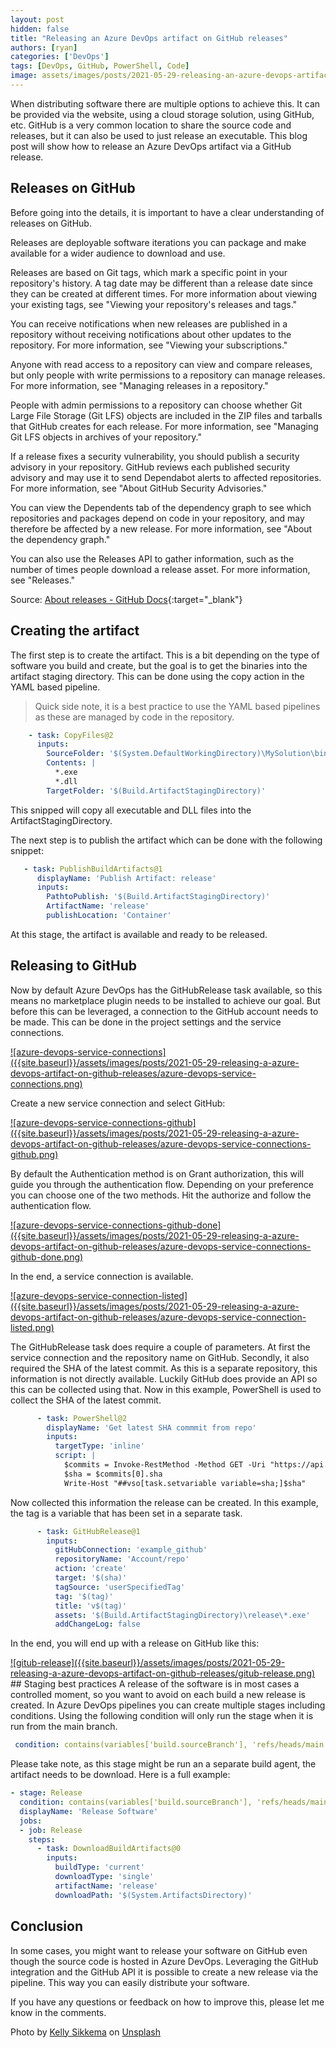 ```yaml
---
layout: post
hidden: false
title: "Releasing an Azure DevOps artifact on GitHub releases"
authors: [ryan]
categories: ['DevOps']
tags: [DevOps, GitHub, PowerShell, Code]
image: assets/images/posts/2021-05-29-releasing-an-azure-devops-artifact-on-github-releases/releasing-an-azure-devops -artifact-on-github-releases-feature-image.png
---
```

When distributing software there are multiple options to achieve this. It can be provided via the website, using a cloud storage solution, using GitHub, etc. GitHub is a very common location to share the source code and releases, but it can also be used to just release an executable. This blog post will show how to release an Azure DevOps artifact via a GitHub release.

## Releases on GitHub
Before going into the details, it is important to have a clear understanding of releases on GitHub. 

Releases are deployable software iterations you can package and make available for a wider audience to download and use.

Releases are based on Git tags, which mark a specific point in your repository's history. A tag date may be different than a release date since they can be created at different times. For more information about viewing your existing tags, see "Viewing your repository's releases and tags."

You can receive notifications when new releases are published in a repository without receiving notifications about other updates to the repository. For more information, see "Viewing your subscriptions."

Anyone with read access to a repository can view and compare releases, but only people with write permissions to a repository can manage releases. For more information, see "Managing releases in a repository."

People with admin permissions to a repository can choose whether Git Large File Storage (Git LFS) objects are included in the ZIP files and tarballs that GitHub creates for each release. For more information, see "Managing Git LFS objects in archives of your repository."

If a release fixes a security vulnerability, you should publish a security advisory in your repository. GitHub reviews each published security advisory and may use it to send Dependabot alerts to affected repositories. For more information, see "About GitHub Security Advisories."

You can view the Dependents tab of the dependency graph to see which repositories and packages depend on code in your repository, and may therefore be affected by a new release. For more information, see "About the dependency graph."

You can also use the Releases API to gather information, such as the number of times people download a release asset. For more information, see "Releases."

Source: [About releases - GitHub Docs](https://docs.github.com/en/github/administering-a-repository/about-releases){:target="_blank"}

## Creating the artifact
The first step is to create the artifact. This is a bit depending on the type of software you build and create, but the goal is to get the binaries into the artifact staging directory. This can be done using the copy action in the YAML based pipeline.

> Quick side note, it is a best practice to use the YAML based pipelines as these are managed by code in the repository.

``` yaml
    - task: CopyFiles@2
      inputs:
        SourceFolder: '$(System.DefaultWorkingDirectory)\MySolution\bin\$(BuildConfiguration)\'
        Contents: |
          *.exe
          *.dll
        TargetFolder: '$(Build.ArtifactStagingDirectory)'
```
This snipped will copy all executable and DLL files into the ArtifactStagingDirectory.

The next step is to publish the artifact which can be done with the following snippet:
``` YAML
   - task: PublishBuildArtifacts@1
      displayName: 'Publish Artifact: release'
      inputs:
        PathtoPublish: '$(Build.ArtifactStagingDirectory)'
        ArtifactName: 'release'
        publishLocation: 'Container'
```
At this stage, the artifact is available and ready to be released.
## Releasing to GitHub
Now by default Azure DevOps has the GitHubRelease task available, so this means no marketplace plugin needs to be installed to achieve our goal.
But before this can be leveraged, a connection to the GitHub account needs to be made. This can be done in the project settings and the service connections.

<a href="{{site.baseurl}}/assets/images/posts2021-05-29-releasing-a-azure-devops-artifact-on-github-releases/azure-devops-service-connections.png" data-lightbox="azure-devops-service-connections">
![azure-devops-service-connections]({{site.baseurl}}/assets/images/posts/2021-05-29-releasing-a-azure-devops-artifact-on-github-releases/azure-devops-service-connections.png)
</a>

Create a new service connection and select GitHub:

<a href="{{site.baseurl}}/assets/images/posts2021-05-29-releasing-a-azure-devops-artifact-on-github-releases/azure-devops-service-connections-github.png" data-lightbox="azure-devops-service-connections-github">
![azure-devops-service-connections-github]({{site.baseurl}}/assets/images/posts/2021-05-29-releasing-a-azure-devops-artifact-on-github-releases/azure-devops-service-connections-github.png)
</a>

By default the Authentication method is on Grant authorization, this will guide you through the authentication flow. Depending on your preference you can choose one of the two methods.
Hit the authorize and follow the authentication flow.

<a href="{{site.baseurl}}/assets/images/posts2021-05-29-releasing-a-azure-devops-artifact-on-github-releases/azure-devops-service-connections-github-done.png" data-lightbox="azure-devops-service-connections-github-done">
![azure-devops-service-connections-github-done]({{site.baseurl}}/assets/images/posts/2021-05-29-releasing-a-azure-devops-artifact-on-github-releases/azure-devops-service-connections-github-done.png)
</a>

In the end, a service connection is available.

<a href="{{site.baseurl}}/assets/images/posts2021-05-29-releasing-a-azure-devops-artifact-on-github-releases/azure-devops-service-connection-listed.png" data-lightbox="azure-devops-service-connection-listed">
![azure-devops-service-connection-listed]({{site.baseurl}}/assets/images/posts/2021-05-29-releasing-a-azure-devops-artifact-on-github-releases/azure-devops-service-connection-listed.png)
</a>

The GitHubRelease task does require a couple of parameters. At first the service connection and the repository name on GitHub. Secondly, it also required the SHA of the latest commit. As this is a separate repository, this information is not directly available. Luckily GitHub does provide an API so this can be collected using that. Now in this example, PowerShell is used to collect the SHA of the latest commit.

``` YAML
      - task: PowerShell@2
        displayName: 'Get latest SHA commmit from repo'  
        inputs:
          targetType: 'inline'
          script: |
            $commits = Invoke-RestMethod -Method GET -Uri "https://api.github.com/repos/Account/repo/commits"
            $sha = $commits[0].sha
            Write-Host "##vso[task.setvariable variable=sha;]$sha"
```
Now collected this information the release can be created. In this example, the tag is a variable that has been set in a separate task.

``` YAML
      - task: GitHubRelease@1
        inputs:
          gitHubConnection: 'example_github'
          repositoryName: 'Account/repo'
          action: 'create'
          target: '$(sha)'
          tagSource: 'userSpecifiedTag'
          tag: '$(tag)'
          title: 'v$(tag)'
          assets: '$(Build.ArtifactStagingDirectory)\release\*.exe'
          addChangeLog: false
```
In the end, you will end up with a release on GitHub like this:

<a href="{{site.baseurl}}/assets/images/posts2021-05-29-releasing-a-azure-devops-artifact-on-github-releases/gitub-release.png" data-lightbox="gitub-release">
![gitub-release]({{site.baseurl}}/assets/images/posts/2021-05-29-releasing-a-azure-devops-artifact-on-github-releases/gitub-release.png)
</a>
## Staging best practices
A release of the software is in most cases a controlled moment, so you want to avoid on each build a new release is created. In Azure DevOps pipelines you can create multiple stages including conditions. Using the following condition will only run the stage when it is run from the main branch. 

``` YAML
 condition: contains(variables['build.sourceBranch'], 'refs/heads/main') 
```

Please take note, as this stage might be run an a separate build agent, the artifact needs to be download. Here is a full example:

``` YAML
- stage: Release
  condition: contains(variables['build.sourceBranch'], 'refs/heads/main')
  displayName: 'Release Software'  
  jobs:
  - job: Release
    steps:
      - task: DownloadBuildArtifacts@0
        inputs:
          buildType: 'current'
          downloadType: 'single'
          artifactName: 'release'
          downloadPath: '$(System.ArtifactsDirectory)'
```
## Conclusion
In some cases, you might want to release your software on GitHub even though the source code is hosted in Azure DevOps. Leveraging the GitHub integration and the GitHub API it is possible to create a new release via the pipeline. This way you can easily distribute your software.

If you have any questions or feedback on how to improve this, please let me know in the comments.

Photo by <a href="https://unsplash.com/@kellysikkema?utm_source=unsplash&utm_medium=referral&utm_content=creditCopyText">Kelly Sikkema</a> on <a href="https://unsplash.com/s/photos/delivery?utm_source=unsplash&utm_medium=referral&utm_content=creditCopyText">Unsplash</a>
  